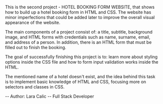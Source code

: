 This is the second project - HOTEL BOOKING FORM WEBSITE, that shows how to build up a hotel booking form in HTML and CSS. The website has minor imperfections that could be added later to improve the overall visual appearance of the website. 

The main components of a project consist of: a title, subtitle, background image, and HTML forms with credentials such as name, surname, email, and address of a person. In addition, there is an HTML form that must be filled out to finish the booking. 

The goal of successfully finishing this project is to: learn more about styling options inside the CSS file and how to form input validation works inside the HTML.

The mentioned name of a hotel doesn't exist, and the idea behind this task is to implement basic knowledge of HTML and CSS, focusing more on selectors and classes in CSS. 



-- Author: Lara Calic -- Full Stack Developer
